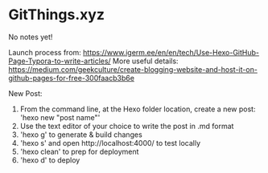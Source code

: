 # GitThings.xyz
 No notes yet!

Launch process from: https://www.igerm.ee/en/en/tech/Use-Hexo-GitHub-Page-Typora-to-write-articles/
More useful details: https://medium.com/geekculture/create-blogging-website-and-host-it-on-github-pages-for-free-300faacb3b6e

New Post:

1. From the command line, at the Hexo folder location, create a new post:
'hexo new "post name"'
2. Use the text editor of your choice to write the post in .md format
3. 'hexo g' to generate & build changes
4. 'hexo s' and open http://localhost:4000/ to test locally
5. 'hexo clean' to prep for deployment
6. 'hexo d' to deploy 
